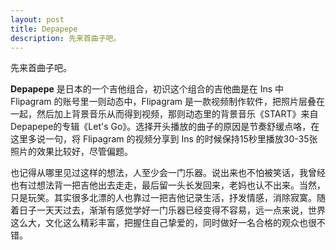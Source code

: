 ```yaml
---
layout: post
title: Depapepe
description: 先来首曲子吧。
---
```


<music src="https://music.163.com/outchain/player?type=2&id=709386&auto=0&height=66"></music>

先来首曲子吧。

**Depapepe** 是日本的一个吉他组合，初识这个组合的吉他曲是在 Ins 中 Flipagram 的账号里一则动态中，Flipagram 是一款视频制作软件，把照片层叠在一起，然后加上背景音乐从而得到视频，那则动态里的背景音乐《START》来自Depapepe的专辑《Let's Go》。选择开头播放的曲子的原因是节奏舒缓点咯，在这里多说一句，将 Flipagram 的视频分享到 Ins 的时候保持15秒里播放30-35张照片的效果比较好，尽管偏题。

也记得从哪里见过这样的想法，人至少会一门乐器。说出来也不怕被笑话，我曾经也有过想法背一把吉他出去走走，最后留一头长发回来，老妈也认不出来。当然，只是玩笑。其实很多北漂的人也靠过一把吉他记录生活，抒发情感，消除寂寞。随着日子一天天过去，渐渐有感觉学好一门乐器已经变得不容易，远一点来说，世界这么大，文化这么精彩丰富，把握住自己挚爱的，同时做好一名合格的观众也很不错。
